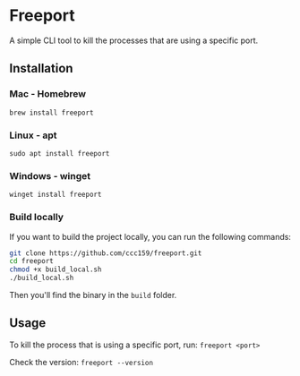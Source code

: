 # Freeport

A simple CLI tool to kill the processes that are using a specific port.

## Installation

### Mac - Homebrew

`brew install freeport`

### Linux - apt

`sudo apt install freeport`

### Windows - winget

`winget install freeport`

### Build locally

If you want to build the project locally, you can run the following commands:

```bash
git clone https://github.com/ccc159/freeport.git
cd freeport
chmod +x build_local.sh
./build_local.sh
```

Then you'll find the binary in the `build` folder.

## Usage

To kill the process that is using a specific port, run:
`freeport <port>`

Check the version:
`freeport --version`
